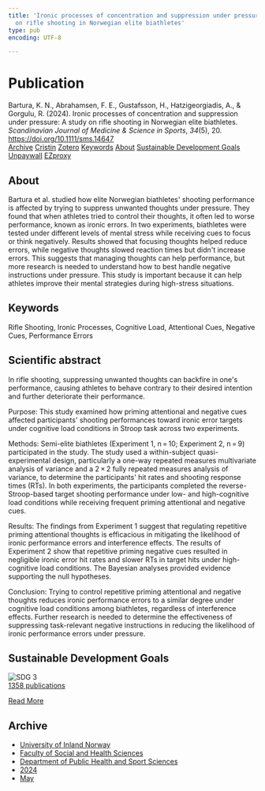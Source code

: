 ```yaml
---
title: 'Ironic processes of concentration and suppression under pressure: A study
  on rifle shooting in Norwegian elite biathletes'
type: pub
encoding: UTF-8

---
```

<h1>Publication</h1>
<article id="csl-bib-container-7C8Q87N5" class="csl-bib-container">
  <div class="csl-bib-body"> <div class="csl-entry">Bartura, K. N., Abrahamsen, F. E., Gustafsson, H., Hatzigeorgiadis, A., &#38; Gorgulu, R. (2024). Ironic processes of concentration and suppression under pressure: A study on rifle shooting in Norwegian elite biathletes. <i>Scandinavian Journal of Medicine &#38; Science in Sports</i>, <i>34</i>(5), 20. <a href="https://doi.org/10.1111/sms.14647">https://doi.org/10.1111/sms.14647</a></div> </div>
  <div class="csl-bib-buttons">
    <a href="#taxonomy-article-7C8Q87N5" alt="archive" class="csl-bib-button">Archive</a>
    <a href="https://app.cristin.no/results/show.jsf?id=2268656" alt="Cristin" class="csl-bib-button">Cristin</a>
    <a href="http://zotero.org/groups/5881554/items/7C8Q87N5" alt="Zotero" class="csl-bib-button">Zotero</a>
    <a href="#keywords-article-7C8Q87N5" alt="keywords" class="csl-bib-button">Keywords</a>
    <a href="#about-article-7C8Q87N5" alt="about_pub" class="csl-bib-button">About</a>
    <a href="#sdg-article-7C8Q87N5" alt="sdg" class="csl-bib-button">Sustainable Development Goals</a>
    <a href="https://onlinelibrary.wiley.com/doi/pdfdirect/10.1111/sms.14647" alt="Unpaywall" class="csl-bib-button">Unpaywall</a>
    <a href="https://onlinelibrary.wiley.com/doi/pdfdirect/10.1111/sms.14647" alt="EZproxy" class="csl-bib-button">EZproxy</a>
  </div>
  <div id="csl-bib-meta-container-7C8Q87N5"></div>
</article>
<div id="csl-bib-meta-7C8Q87N5" class="csl-bib-meta">
  <article id="about-article-7C8Q87N5" class="about_pub-article">
    <h1>About</h1>
    Bartura et al. studied how elite Norwegian biathletes' shooting performance is affected by trying to suppress unwanted thoughts under pressure. They found that when athletes tried to control their thoughts, it often led to worse performance, known as ironic errors. In two experiments, biathletes were tested under different levels of mental stress while receiving cues to focus or think negatively. Results showed that focusing thoughts helped reduce errors, while negative thoughts slowed reaction times but didn't increase errors. This suggests that managing thoughts can help performance, but more research is needed to understand how to best handle negative instructions under pressure. This study is important because it can help athletes improve their mental strategies during high-stress situations.
  </article>
  <article id="keywords-article-7C8Q87N5" class="keywords-article">
    <h1>Keywords</h1>
    Rifle Shooting, Ironic Processes, Cognitive Load, Attentional Cues, Negative Cues, Performance Errors
  </article>
  <article id="abstract-article-7C8Q87N5" class="abstract-article">
    <h1>Scientific abstract</h1>
    In rifle shooting, suppressing unwanted thoughts can backfire in one's performance, causing athletes to behave contrary to their desired intention and further deteriorate their performance. 
 
Purpose: This study examined how priming attentional and negative cues affected participants' shooting performances toward ironic error targets under cognitive load conditions in Stroop task across two experiments. 
 
Methods: Semi-elite biathletes (Experiment 1, n = 10; Experiment 2, n = 9) participated in the study. The study used a within-subject quasi-experimental design, particularly a one-way repeated measures multivariate analysis of variance and a 2 × 2 fully repeated measures analysis of variance, to determine the participants' hit rates and shooting response times (RTs). In both experiments, the participants completed the reverse-Stroop-based target shooting performance under low- and high-cognitive load conditions while receiving frequent priming attentional and negative cues. 
 
Results: The findings from Experiment 1 suggest that regulating repetitive priming attentional thoughts is efficacious in mitigating the likelihood of ironic performance errors and interference effects. The results of Experiment 2 show that repetitive priming negative cues resulted in negligible ironic error hit rates and slower RTs in target hits under high-cognitive load conditions. The Bayesian analyses provided evidence supporting the null hypotheses. 
 
Conclusion: Trying to control repetitive priming attentional and negative thoughts reduces ironic performance errors to a similar degree under cognitive load conditions among biathletes, regardless of interference effects. Further research is needed to determine the effectiveness of suppressing task-relevant negative instructions in reducing the likelihood of ironic performance errors under pressure.
  </article>
  <article id="sdg-article-7C8Q87N5" class="sdg-article">
    <h1>Sustainable Development Goals</h1>
    <div class="sdg-container"><div id="sdg3" class="sdg">
        <img src="{{< params subfolder >}}images/sdg/sdg03_en.png" class="image" alt="SDG 3">
        <div class="sdg-overlay">
          <a href="{{< params subfolder >}}en/archive/?sdg=3#archive" class="sdg-publication-count"><span>1358</span> publications</a>
          <p><a href="https://sdgs.un.org/goals/goal3" class="sdg-read-more">Read More</a></p>
        </div>
      </div></div>
  </article>
  <article id="taxonomy-article-7C8Q87N5" class="taxonomy-article">
    <h1>Archive</h1>
    <ul>
      <li><a href="{{< params subfolder >}}en/archive/?key=3DCRN523">University of Inland Norway</a></li>
      <li><a href="{{< params subfolder >}}en/archive/?key=IDKFS3MX">Faculty of Social and Health Sciences</a></li>
      <li><a href="{{< params subfolder >}}en/archive/?key=FJXE3Z8X">Department of Public Health and Sport Sciences</a></li>
      <li><a href="{{< params subfolder >}}en/archive/?key=DLUBDP8T">2024</a></li>
      <li><a href="{{< params subfolder >}}en/archive/?key=MLDFMPSM">May</a></li>
    </ul>
  </article>
</div>

